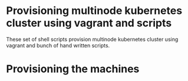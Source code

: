 # Provisioning multinode kubernetes cluster using vagrant and scripts #

These set of shell scripts provision multinode kubernetes cluster
using vagrant and bunch of hand written scripts.

# Provisioning the machines
